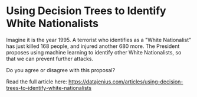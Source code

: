 # Using Decision Trees to Identify White Nationalists
Imagine it is the year 1995. A terrorist who identifies as a "White Nationalist" has just killed 168 people, and injured another 680 more. The President proposes using machine learning to identify other White Nationalists, so that we can prevent further attacks.

Do you agree or disagree with this proposal?

Read the full article here:
https://datajenius.com/articles/using-decision-trees-to-identify-white-nationalists